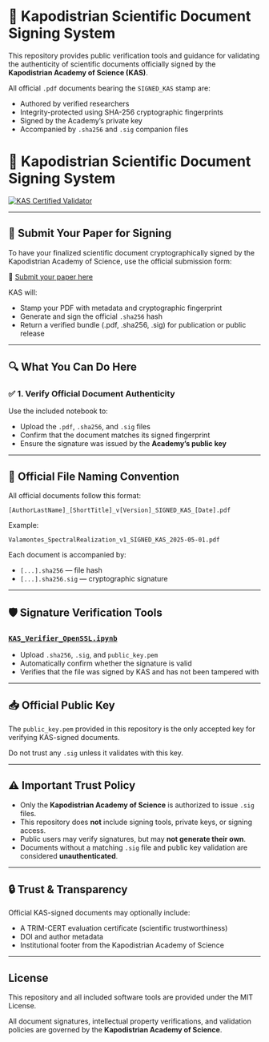 # 📄 Kapodistrian Scientific Document Signing System

This repository provides public verification tools and guidance for validating the authenticity of scientific documents officially signed by the **Kapodistrian Academy of Science (KAS)**.

All official `.pdf` documents bearing the `SIGNED_KAS` stamp are:
- Authored by verified researchers
- Integrity-protected using SHA-256 cryptographic fingerprints
- Signed by the Academy’s private key
- Accompanied by `.sha256` and `.sig` companion files

# 📄 Kapodistrian Scientific Document Signing System

[![KAS Certified Validator](https://img.shields.io/badge/KAS%20Certified-Validator-4B8BBE?style=for-the-badge&logo=googlecolab&logoColor=white)](https://colab.research.google.com/github/Galactic-Code-Developers/kas-pdf-auth-verifier/blob/main/KAS_Verifier_OpenSSL.ipynb)

---

## 📝 Submit Your Paper for Signing

To have your finalized scientific document cryptographically signed by the Kapodistrian Academy of Science, use the official submission form:

🔗 [Submit your paper here](https://forms.gle/oLhKr2KA17NPhSvr9)

KAS will:
- Stamp your PDF with metadata and cryptographic fingerprint
- Generate and sign the official `.sha256` hash
- Return a verified bundle (.pdf, .sha256, .sig) for publication or public release

---

## 🔍 What You Can Do Here

### ✅ 1. Verify Official Document Authenticity

Use the included notebook to:
- Upload the `.pdf`, `.sha256`, and `.sig` files
- Confirm that the document matches its signed fingerprint
- Ensure the signature was issued by the **Academy’s public key**

---

## 📄 Official File Naming Convention

All official documents follow this format:

```
[AuthorLastName]_[ShortTitle]_v[Version]_SIGNED_KAS_[Date].pdf
```

Example:
```
Valamontes_SpectralRealization_v1_SIGNED_KAS_2025-05-01.pdf
```

Each document is accompanied by:
- `[...].sha256` — file hash
- `[...].sha256.sig` — cryptographic signature

---

## 🛡 Signature Verification Tools

### [`KAS_Verifier_OpenSSL.ipynb`](./KAS_Verifier_OpenSSL.ipynb)

- Upload `.sha256`, `.sig`, and `public_key.pem`
- Automatically confirm whether the signature is valid
- Verifies that the file was signed by KAS and has not been tampered with

---

## 📥 Official Public Key

The `public_key.pem` provided in this repository is the only accepted key for verifying KAS-signed documents.

Do not trust any `.sig` unless it validates with this key.

---

## ⚠️ Important Trust Policy

- Only the **Kapodistrian Academy of Science** is authorized to issue `.sig` files.
- This repository does **not** include signing tools, private keys, or signing access.
- Public users may verify signatures, but may **not generate their own**.
- Documents without a matching `.sig` file and public key validation are considered **unauthenticated**.

---

## 🔒 Trust & Transparency

Official KAS-signed documents may optionally include:
- A TRIM-CERT evaluation certificate (scientific trustworthiness)
- DOI and author metadata
- Institutional footer from the Kapodistrian Academy of Science

---

## License

This repository and all included software tools are provided under the MIT License.

All document signatures, intellectual property verifications, and validation policies are governed by the **Kapodistrian Academy of Science**.
